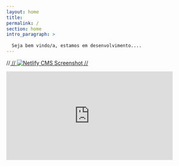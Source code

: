 ```yaml
---
layout: home
title: 
permalink: /
section: home
intro_paragraph: >
  
  Seja bem vindo/a, estamos em desenvolvimento....
---
```


 //<a class="navbar-brand" href="blog.html">
        //     ![Netlify CMS Screenshot]()
       //     </a>

<iframe src="https://docs.google.com/forms/d/e/1FAIpQLSeA1ryi_GsWpL0obtqCEqWJIFlKkChy6VM8SDldl6xP5SMxiA/viewform?embedded=true" width="440" height="234" frameborder="0" marginheight="0" marginwidth="0">Carregando…</iframe>

